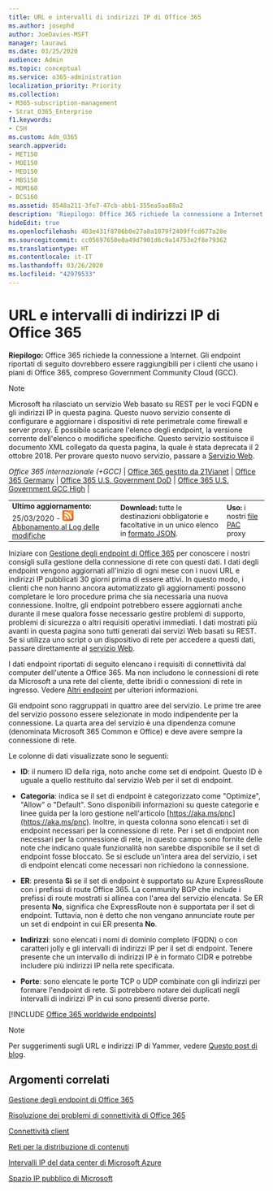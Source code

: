 ```yaml
---
title: URL e intervalli di indirizzi IP di Office 365
ms.author: josephd
author: JoeDavies-MSFT
manager: laurawi
ms.date: 03/25/2020
audience: Admin
ms.topic: conceptual
ms.service: o365-administration
localization_priority: Priority
ms.collection:
- M365-subscription-management
- Strat_O365_Enterprise
f1.keywords:
- CSH
ms.custom: Adm_O365
search.appverid:
- MET150
- MOE150
- MED150
- MBS150
- MOM160
- BCS160
ms.assetid: 8548a211-3fe7-47cb-abb1-355ea5aa88a2
description: 'Riepilogo: Office 365 richiede la connessione a Internet. Gli endpoint riportati di seguito dovrebbero essere raggiungibili per i clienti che usano i piani di Office 365, compreso Government Community Cloud (GCC).'
hideEdit: true
ms.openlocfilehash: 403e431f8706b0e27a8a1079f2409ffcd677a28e
ms.sourcegitcommit: cc05697650e0a49d7901d6c9a14753e2f8e79362
ms.translationtype: HT
ms.contentlocale: it-IT
ms.lasthandoff: 03/26/2020
ms.locfileid: "42979533"
---
```

# <a name="office-365-urls-and-ip-address-ranges"></a>URL e intervalli di indirizzi IP di Office 365

 **Riepilogo:** Office 365 richiede la connessione a Internet. Gli endpoint riportati di seguito dovrebbero essere raggiungibili per i clienti che usano i piani di Office 365, compreso Government Community Cloud (GCC).
  
> [!NOTE]
> Microsoft ha rilasciato un servizio Web basato su REST per le voci FQDN e gli indirizzi IP in questa pagina. Questo nuovo servizio consente di configurare e aggiornare i dispositivi di rete perimetrale come firewall e server proxy. È possibile scaricare l'elenco degli endpoint, la versione corrente dell'elenco o modifiche specifiche. Questo servizio sostituisce il documento XML collegato da questa pagina, la quale è stata deprecata il 2 ottobre 2018. Per provare questo nuovo servizio, passare a [Servizio Web](office-365-ip-web-service.md).
  
*Office 365 internazionale (+GCC)* | [Office 365 gestito da 21Vianet](urls-and-ip-address-ranges-21vianet.md) | [Office 365 Germany](office-365-germany-endpoints.md) | [Office 365 U.S. Government DoD](office-365-u-s-government-dod-endpoints.md)  | [Office 365 U.S. Government GCC High](office-365-u-s-government-gcc-high-endpoints.md) |
  
||||
|:-----|:-----|:-----|
|**Ultimo aggiornamento:** 25/03/2020 - ![RSS](media/5dc6bb29-25db-4f44-9580-77c735492c4b.png) [Abbonamento al Log delle modifiche](https://endpoints.office.com/version/worldwide?allversions=true&format=rss&clientrequestid=b10c5ed1-bad1-445f-b386-b919946339a7) <br/> |**Download:** tutte le destinazioni obbligatorie e facoltative in un unico elenco in [formato JSON](https://endpoints.office.com/endpoints/worldwide?clientrequestid=b10c5ed1-bad1-445f-b386-b919946339a7).  <br/> | **Uso:** i nostri [file PAC ](managing-office-365-endpoints.md#pacfiles) proxy <br/> |
   
 Iniziare con [Gestione degli endpoint di Office 365](managing-office-365-endpoints.md) per conoscere i nostri consigli sulla gestione della connessione di rete con questi dati. I dati degli endpoint vengono aggiornati all'inizio di ogni mese con i nuovi URL e indirizzi IP pubblicati 30 giorni prima di essere attivi. In questo modo, i clienti che non hanno ancora automatizzato gli aggiornamenti possono completare le loro procedure prima che sia necessaria una nuova connessione. Inoltre, gli endpoint potrebbero essere aggiornati anche durante il mese qualora fosse necessario gestire problemi di supporto, problemi di sicurezza o altri requisiti operativi immediati. I dati mostrati più avanti in questa pagina sono tutti generati dai servizi Web basati su REST. Se si utilizza uno script o un dispositivo di rete per accedere a questi dati, passare direttamente al [servizio Web](office-365-ip-web-service.md).

I dati endpoint riportati di seguito elencano i requisiti di connettività dal computer dell'utente a Office 365. Ma non includono le connessioni di rete da Microsoft a una rete del cliente, dette ibridi o connessioni di rete in ingresso. Vedere [Altri endpoint](additional-office365-ip-addresses-and-urls.md) per ulteriori informazioni.

Gli endpoint sono raggruppati in quattro aree del servizio. Le prime tre aree del servizio possono essere selezionate in modo indipendente per la connessione. La quarta area del servizio è una dipendenza comune (denominata Microsoft 365 Common e Office) e deve avere sempre la connessione di rete.

Le colonne di dati visualizzate sono le seguenti:

- **ID**: il numero ID della riga, noto anche come set di endpoint. Questo ID è uguale a quello restituito dal servizio Web per il set di endpoint.

- **Categoria**: indica se il set di endpoint è categorizzato come "Optimize", "Allow" o "Default". Sono disponibili informazioni su queste categorie e linee guida per la loro gestione nell'articolo [https://aka.ms/pnc](https://aka.ms/pnc). Inoltre, in questa colonna sono elencati i set di endpoint necessari per la connessione di rete. Per i set di endpoint non necessari per la connessione di rete, in questo campo sono fornite delle note che indicano quale funzionalità non sarebbe disponibile se il set di endpoint fosse bloccato. Se si esclude un'intera area del servizio, i set di endpoint elencati come necessari non richiedono la connessione.

- **ER**: presenta **Sì** se il set di endpoint è supportato su Azure ExpressRoute con i prefissi di route Office 365. La community BGP che include i prefissi di route mostrati si allinea con l'area del servizio elencata. Se ER presenta **No**, significa che ExpressRoute non è supportata per il set di endpoint. Tuttavia, non è detto che non vengano annunciate route per un set di endpoint in cui ER presenta **No**.

- **Indirizzi**: sono elencati i nomi di dominio completo (FQDN) o con caratteri jolly e gli intervalli di indirizzi IP per il set di endpoint. Tenere presente che un intervallo di indirizzi IP è in formato CIDR e potrebbe includere più indirizzi IP nella rete specificata.
 
- **Porte**: sono elencate le porte TCP o UDP combinate con gli indirizzi per formare l'endpoint di rete. Si potrebbero notare dei duplicati negli intervalli di indirizzi IP in cui sono presenti diverse porte.

[!INCLUDE [Office 365 worldwide endpoints](./includes/office-365-worldwide-endpoints.md)]

>[!Note]
>Per suggerimenti sugli URL e indirizzi IP di Yammer, vedere [Questo post di blog](https://techcommunity.microsoft.com/t5/Yammer-Blog/Using-hard-coded-IP-addresses-for-Yammer-is-not-recommended/ba-p/276592).
>


## <a name="related-topics"></a>Argomenti correlati

[Gestione degli endpoint di Office 365](managing-office-365-endpoints.md)
  
[Risoluzione dei problemi di connettività di Office 365](https://support.office.com/article/d4088321-1c89-4b96-9c99-54c75cae2e6d.aspx)
  
[Connettività client](https://support.office.com/article/client-connectivity-4232abcf-4ae5-43aa-bfa1-9a078a99c78b)
  
[Reti per la distribuzione di contenuti](https://support.office.com/article/content-delivery-networks-0140f704-6614-49bb-aa6c-89b75dcd7f1f)
  
[Intervalli IP del data center di Microsoft Azure](https://www.microsoft.com/download/details.aspx?id=41653)
  
[Spazio IP pubblico di Microsoft](https://www.microsoft.com/download/details.aspx?id=53602)
